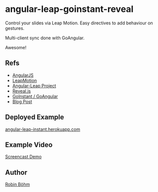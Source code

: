 angular-leap-goinstant-reveal
=============================

Control your slides via Leap Motion.
Easy directives to add behaviour on gestures.

Multi-client sync done with GoAngular.

Awesome!

## Refs

* [AngularJS](http://angularjs.org)
* [LeapMotion](http://leapmotion.com)
* [Angular-Leap Project](https://github.com/angular-leap/angular-leap)
* [Reveal.js](https://github.com/hakimel/reveal.js/)
* [GoInstant / GoAngular](https://developers.goinstant.com/v1/GoAngular/concepts.html)
* [Blog Post](https://goinstant.com/blog/creating-a-revealjs-deck-with-angularjs-leap-motion-and-goinstant)

## Deployed Example
[angular-leap-instant.herokuapp.com](https://angular-leap-instant.herokuapp.com/)

## Example Video
[Screencast Demo](http://www.youtube.com/watch?v=RrszTInvJA4&feature=youtu.be)

## Author
[Robin Böhm](https://twitter.com/roobijn)

